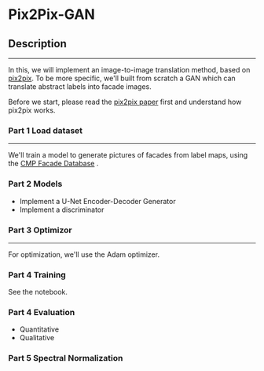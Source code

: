 # Pix2Pix-GAN
## Description
---
In this, we will implement an image-to-image translation method, based on
[pix2pix](https://phillipi.github.io/pix2pix/). To be more specific,  we'll built from scratch a GAN which can translate abstract labels into facade images. 

Before we start, please read the [pix2pix paper](https://arxiv.org/pdf/1611.07004.pdf) first and understand how pix2pix works.
### Part 1 Load dataset
---

We'll train a model to generate pictures of facades from label maps, using the [CMP Facade Database](http://cmp.felk.cvut.cz/~tylecr1/facade/) .

### Part 2 Models

* Implement a U-Net Encoder-Decoder Generator
* Implement a discriminator

### Part 3 Optimizor
---
For optimization, we'll use the Adam optimizer.

### Part 4 Training
See the notebook.

### Part 4 Evaluation
* Quantitative 
* Qualitative

### Part 5 Spectral Normalization